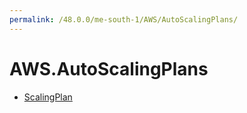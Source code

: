 ```yaml
---
permalink: /48.0.0/me-south-1/AWS/AutoScalingPlans/
---
```


# AWS.AutoScalingPlans



* [ScalingPlan](ScalingPlan.md)
